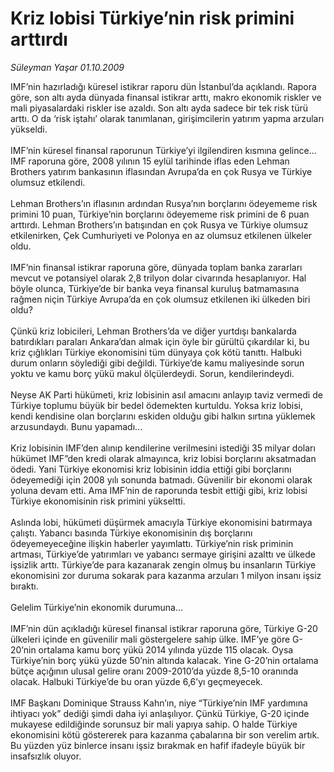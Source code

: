 # Kriz lobisi Türkiye’nin risk primini arttırdı

*Süleyman Yaşar 01.10.2009*

<div class="taraf_structure_2col_1zq">
<div class="margen_n">



 <p>IMF’nin hazırladığı küresel istikrar raporu dün İstanbul’da açıklandı. Rapora göre, son altı ayda dünyada finansal istikrar arttı, makro ekonomik riskler ve mali piyasalardaki riskler ise azaldı. Son altı ayda sadece bir tek risk türü arttı. O da ‘risk iştahı’ olarak tanımlanan, girişimcilerin yatırım yapma arzuları yükseldi. <br/><br/>IMF’nin küresel finansal raporunun Türkiye’yi ilgilendiren kısmına gelince... IMF raporuna göre, 2008 yılının 15 eylül tarihinde iflas eden Lehman Brothers yatırım bankasının iflasından Avrupa’da en çok Rusya ve Türkiye olumsuz etkilendi. <br/><br/>Lehman Brothers’ın iflasının ardından Rusya’nın borçlarını ödeyememe risk primini 10 puan, Türkiye’nin borçlarını ödeyememe risk primini de 6 puan arttırdı. Lehman Brothers’ın batışından en çok Rusya ve Türkiye olumsuz etkilenirken, Çek Cumhuriyeti ve Polonya en az olumsuz etkilenen ülkeler oldu. <br/><br/>IMF’nin finansal istikrar raporuna göre, dünyada toplam banka zararları mevcut ve potansiyel olarak 2,8 trilyon dolar civarında hesaplanıyor. Hal böyle olunca, Türkiye’de bir banka veya finansal kuruluş batmamasına rağmen niçin Türkiye Avrupa’da en çok olumsuz etkilenen iki ülkeden biri oldu? <br/><br/>Çünkü kriz lobicileri, Lehman Brothers’da ve diğer yurtdışı bankalarda batırdıkları paraları Ankara’dan almak için öyle bir gürültü çıkardılar ki, bu kriz çığlıkları Türkiye ekonomisini tüm dünyaya çok kötü tanıttı. Halbuki durum onların söylediği gibi değildi. Türkiye’de kamu maliyesinde sorun yoktu ve kamu borç yükü makul ölçülerdeydi. Sorun, kendilerindeydi. <br/><br/>Neyse AK Parti hükümeti, kriz lobisinin asıl amacını anlayıp taviz vermedi de Türkiye toplumu büyük bir bedel ödemekten kurtuldu. Yoksa kriz lobisi, kendi kendisine olan borçlarını eskiden olduğu gibi halkın sırtına yüklemek arzusundaydı. Bunu yapamadı... <br/><br/>Kriz lobisinin IMF’den alınıp kendilerine verilmesini istediği 35 milyar doları hükümet IMF”den kredi olarak almayınca, kriz lobisi borçlarını aksatmadan ödedi. Yani Türkiye ekonomisi kriz lobisinin iddia ettiği gibi borçlarını ödeyemediği için 2008 yılı sonunda batmadı. Güvenilir bir ekonomi olarak yoluna devam etti. Ama IMF’nin de raporunda tesbit ettiği gibi, kriz lobisi Türkiye ekonomisinin risk primini yükseltti. <br/><br/>Aslında lobi, hükümeti düşürmek amacıyla Türkiye ekonomisini batırmaya çalıştı. Yabancı basında Türkiye ekonomisinin dış borçlarını ödeyemeyeceğine ilişkin haberler yayımlattı. Türkiye’nin risk priminin artması, Türkiye’de yatırımları ve yabancı sermaye girişini azalttı ve ülkede işsizlik arttı. Türkiye’de para kazanarak zengin olmuş bu insanların Türkiye ekonomisini zor duruma sokarak para kazanma arzuları 1 milyon insanı işsiz bıraktı. <br/><br/>Gelelim Türkiye’nin ekonomik durumuna... <br/><br/>IMF’nin dün açıkladığı küresel finansal istikrar raporuna göre, Türkiye G-20 ülkeleri içinde en güvenilir mali göstergelere sahip ülke. IMF’ye göre G-20’nin ortalama kamu borç yükü 2014 yılında yüzde 115 olacak. Oysa Türkiye’nin borç yükü yüzde 50’nin altında kalacak. Yine G-20’nin ortalama bütçe açığının ulusal gelire oranı 2009-2010’da yüzde 8,5-10 oranında olacak. Halbuki Türkiye’de bu oran yüzde 6,6’yı geçmeyecek. <br/><br/>IMF Başkanı Dominique Strauss Kahn’ın, niye “Türkiye’nin IMF yardımına ihtiyacı yok” dediği şimdi daha iyi anlaşılıyor. Çünkü Türkiye, G-20 içinde mukayese edildiğinde sorunsuz bir mali yapıya sahip. O halde Türkiye ekonomisini kötü göstererek para kazanma çabalarına bir son verelim artık. Bu yüzden yüz binlerce insanı işsiz bırakmak en hafif ifadeyle büyük bir insafsızlık oluyor.</p>
<br/>
<br/>
<br/>



<br/>


<div id="taraf_not">
</div>

</div>


</div>
